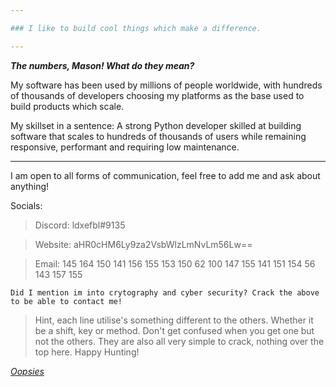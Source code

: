 ```yaml
---

### I like to build cool things which make a difference.

---
```


__*The numbers, Mason! What do they mean?*__

My software has been used by millions of people worldwide, with hundreds of thousands of developers choosing my platforms as the base used to build products which scale.

My skillset in a sentence: A strong Python developer skilled at building software that scales to hundreds of thousands of users while remaining responsive, performant and requiring low maintenance.

---

I am open to all forms of communication, feel free to add me and ask about anything!


Socials:
> Discord: ldxefbl#9135

> Website: aHR0cHM6Ly9za2VsbWlzLmNvLm56Lw==

> Email: 145 164 150 141 156 155 153 150 62 100 147 155 141 151 154 56 143 157 155

`Did I mention im into crytography and cyber security? Crack the above to be able to contact me!`
> Hint, each line utilise's something different to the others. Whether it be a shift, key or method. Don't get confused when you get one but not the others. They are also all very simple to crack, nothing over the top here. Happy Hunting!


[*Oopsies*](https://github.com/skelmis?q=CTF{1n_pl41n_s1t3})
